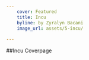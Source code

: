 ```yaml
---
    cover: Featured
    title: Incu
    byline: by Zyralyn Bacani 
    image_url: assets/5-incu/
        
---
```

##Incu Coverpage